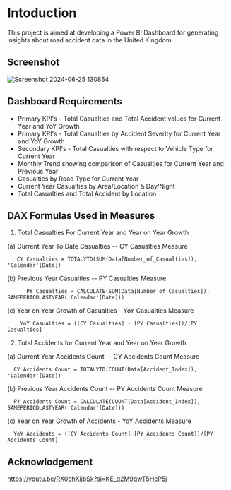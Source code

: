
# Intoduction

This project is aimed at developing a Power BI Dashboard for generating insights about road accident data in the United Kingdom.


## Screenshot

![Screenshot 2024-06-25 130854](https://github.com/Arpithaven/Power-BI-Road-Accident-Analysis-Dashboard/assets/153346168/34b9704e-6123-48b1-b6fc-e5db6e40c052)


## Dashboard Requirements

-  Primary KPI's - Total Casualties and Total Accident values for Current Year and YoY Growth
- Primary KPI's - Total Casualties by Accident Severity for Current Year and YoY Growth
- Secondary KPI's - Total Casualties with respect to Vehicle Type for Current Year
- Monthly Trend showing comparison of Casualties for Current Year and Previous Year
- Casualties by Road Type for Current Year
- Current Year Casualties by Area/Location & Day/Night
- Total Casualties and Total Accident by Location


## DAX Formulas Used in Measures

1. Total Casualties For Current Year and Year on Year Growth

  (a) Current Year To Date Casualties -- CY Casualties Measure
     
       CY Casualties = TOTALYTD(SUM(Data[Number_of_Casualties]), 'Calendar'[Date])
     
  (b) Previous Year Casualties -- PY Casualties Measure
      
          PY Casualties = CALCULATE(SUM(Data[Number_of_Casualties]), SAMEPERIODLASTYEAR('Calendar'[Date]))
      
  (c) Year on Year Growth of Casualties - YoY Casualties Measure
      
        YoY Casualties = ([CY Casualties] - [PY Casualties])/[PY Casualties]
      
2. Total Accidents for Current Year and Year on Year Growth

  (a) Current Year Accidents Count -- CY Accidents Count Measure
  
      CY Accidents Count = TOTALYTD(COUNT(Data[Accident_Index]), 'Calendar'[Date])
      
  (b) Previous Year Accidents Count -- PY Accidents Count Measure
  
      PY Accidents Count = CALCULATE(COUNT(Data[Accident_Index]), SAMEPERIODLASTYEAR('Calendar'[Date]))
      
  (c) Year on Year Growth of Accidents - YoY Accidents Measure
  
      YoY Accidents = ([CY Accidents Count]-[PY Accidents Count])/[PY Accidents Count]


## Acknowlodgement

[](url)https://youtu.be/RX0ehXijbSk?si=KE_q2M9qwT5HeP5j
